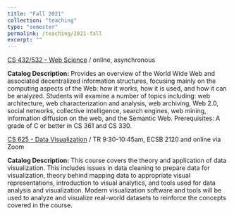 ```yaml
---
title: "Fall 2021"
collection: "teaching"
type: "semester"
permalink: /teaching/2021-fall
excerpt: ""
---
```

[CS 432/532 - Web Science](/teaching/2021-fall-cs432532) / online, asynchronous

**Catalog Description:** Provides an overview of the World Wide Web and associated decentralized information structures, focusing mainly on the computing aspects of the Web: how it works, how it is used, and how it can be analyzed. Students will examine a number of topics including: web architecture, web characterization and analysis, web archiving, Web 2.0, social networks, collective intelligence, search engines, web mining, information diffusion on the web, and the Semantic Web. Prerequisites: A grade of C or better in CS 361 and CS 330.

[CS 625 - Data Visualization](/teaching/2021-fall-cs625) / TR 9:30-10:45am, ECSB 2120 and online via Zoom

**Catalog Description:** This course covers the theory and application of data visualization. This includes issues in data cleaning to prepare data for visualization, theory behind mapping data to appropriate visual representations, introduction to visual analytics, and tools used for data analysis and visualization. Modern visualization software and tools will be used to analyze and visualize real-world datasets to reinforce the concepts covered in the course.
